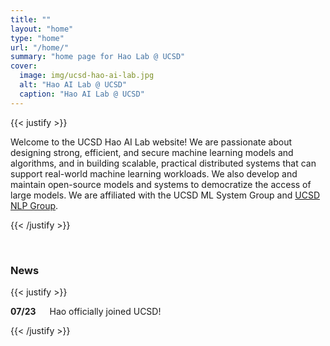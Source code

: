 ```yaml
---
title: ""
layout: "home"
type: "home"
url: "/home/"
summary: "home page for Hao Lab @ UCSD"
cover:
  image: img/ucsd-hao-ai-lab.jpg
  alt: "Hao AI Lab @ UCSD"
  caption: "Hao AI Lab @ UCSD"
---
```


{{< justify >}}

Welcome to the UCSD Hao AI Lab website! We are passionate about designing strong, efficient, and secure machine learning models and algorithms, and in building scalable, practical distributed systems that can support real-world machine learning workloads. 
We also develop and maintain open-source models and systems to democratize the access of large models. We are affiliated with the UCSD ML System Group and [UCSD NLP Group](https://ucsd-nlp.github.io/).

{{< /justify >}}

&emsp;

### News 

{{< justify >}}

**07/23** &emsp; Hao officially joined UCSD!

{{< /justify >}}

